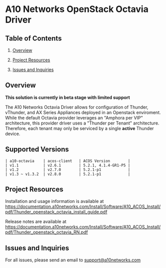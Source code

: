 # A10 Networks OpenStack Octavia Driver

## Table of Contents
1. [Overview](#Overview)

2. [Project Resources](#Project-Resources)

3. [Issues and Inquiries](#Issues-and-Inquiries)

## Overview

**This solution is currently in beta stage with limited support**

The A10 Networks Octavia Driver allows for configuration of Thunder, vThunder, and AX Series Appliances deployed in
an Openstack enviroment. While the default Octavia provider leverages an "Amphora per VIP" architecture,
this provider driver uses a "Thunder per Tenant" architecture. Therefore, each tenant may only be serviced by a single
**active** Thunder device.

## Supported Versions

```
| a10-octavia    | acos-client   | ACOS Version        |
| v1.1           | v2.6.1        | 5.2.1, 4.1.4-GR1-P5 |
| v1.2           | v2.7.0        | 5.2.1-p1            |
| v1.3 ~ v1.3.2  | v2.8.0        | 5.2.1-p1            |
```

## Project Resources

Installation and usage information is available at https://documentation.a10networks.com/Install/Software/A10_ACOS_Install/pdf/Thunder_openstack_octavia_install_guide.pdf

Release notes are available at https://documentation.a10networks.com/Install/Software/A10_ACOS_Install/pdf/Thunder_openstack_octavia_RN.pdf

## Issues and Inquiries
For all issues, please send an email to support@a10networks.com 
